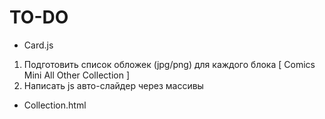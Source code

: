 # TO-DO
- Card.js
1. Подготовить список обложек (jpg/png) для каждого блока [ Comics Mini All Other Collection ]
2. Написать js авто-слайдер через массивы
- Collection.html
